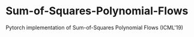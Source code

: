 # Sum-of-Squares-Polynomial-Flows
Pytorch implementation of Sum-of-Squares Polynomial Flows (ICML'19)
